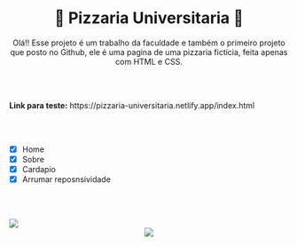 <div align="center">
<h1> 🍕 Pizzaria Universitaria 🍕
</div>

<p align="center">Olá!! Esse projeto é um trabalho da faculdade e também o primeiro projeto que posto no Github,
ele é uma pagina de uma pizzaria fictícia, feita apenas com HTML e CSS.

 <br><br>
 
 <p aling="center"><strong>Link para teste:</strong> https://pizzaria-universitaria.netlify.app/index.html
 
 <br><br>
 
 - [x] Home
 - [x] Sobre
 - [x] Cardapio
 - [X] Arrumar reposnsividade 

 <br><br>
 
 <img src=https://user-images.githubusercontent.com/95176596/167271075-3e5fe73f-5002-44a0-8b0a-f546cc5703e2.png>
 
 
 <div align="center">
 <img src=https://user-images.githubusercontent.com/95176596/167271464-5a9cd4ee-9033-455e-a00e-6a12cee959e1.gif>
 </div>
